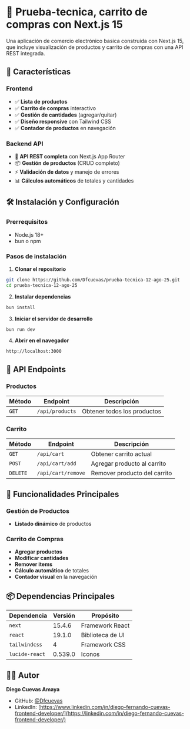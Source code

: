 # 🛒 Prueba-tecnica, carrito de compras con Next.js 15

Una aplicación de comercio electrónico basica construida con Next.js 15, que incluye visualización de productos y carrito de compras con una API REST integrada.

## 🚀 Características

### Frontend

- ✅ **Lista de productos**
- ✅ **Carrito de compras** interactivo
- ✅ **Gestión de cantidades** (agregar/quitar)
- ✅ **Diseño responsive** con Tailwind CSS
- ✅ **Contador de productos** en navegación

### Backend API

- 🔌 **API REST completa** con Next.js App Router
- 📦 **Gestión de productos** (CRUD completo)
- ⚡ **Validación de datos** y manejo de errores
- 📊 **Cálculos automáticos** de totales y cantidades

## 🛠️ Instalación y Configuración

### Prerrequisitos

- Node.js 18+
- bun o npm

### Pasos de instalación

1. **Clonar el repositorio**

```bash
git clone https://github.com/Dfcuevas/prueba-tecnica-12-ago-25.git
cd prueba-tecnica-12-ago-25
```

2. **Instalar dependencias**

```bash
bun install
```

3. **Iniciar el servidor de desarrollo**

```bash
bun run dev
```

4. **Abrir en el navegador**

```
http://localhost:3000
```

## 📡 API Endpoints

### Productos

| Método | Endpoint        | Descripción                 |
| ------ | --------------- | --------------------------- |
| `GET`  | `/api/products` | Obtener todos los productos |

### Carrito

| Método   | Endpoint           | Descripción                  |
| -------- | ------------------ | ---------------------------- |
| `GET`    | `/api/cart`        | Obtener carrito actual       |
| `POST`   | `/api/cart/add`    | Agregar producto al carrito  |
| `DELETE` | `/api/cart/remove` | Remover producto del carrito |

## 🎯 Funcionalidades Principales

### Gestión de Productos

- **Listado dinámico** de productos

### Carrito de Compras

- **Agregar productos**
- **Modificar cantidades**
- **Remover items**
- **Cálculo automático** de totales
- **Contador visual** en la navegación

## 📦 Dependencias Principales

| Dependencia    | Versión | Propósito        |
| -------------- | ------- | ---------------- |
| `next`         | 15.4.6  | Framework React  |
| `react`        | 19.1.0  | Biblioteca de UI |
| `tailwindcss`  | 4       | Framework CSS    |
| `lucide-react` | 0.539.0 | Iconos           |

## 👨‍💻 Autor

**Diego Cuevas Amaya**

- GitHub: [@Dfcuevas](https://github.com/Dfcuevas)
- LinkedIn: [https://www.linkedin.com/in/diego-fernando-cuevas-frontend-developer/](https://linkedin.com/in/diego-fernando-cuevas-frontend-developer/)
